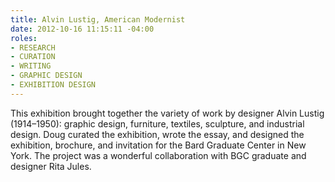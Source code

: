 ```yaml
---
title: Alvin Lustig, American Modernist
date: 2012-10-16 11:15:11 -04:00
roles:
- RESEARCH
- CURATION
- WRITING
- GRAPHIC DESIGN
- EXHIBITION DESIGN
---
```

This exhibition brought together the variety of work by designer Alvin Lustig (1914–1950): graphic design, furniture, textiles, sculpture, and industrial design. Doug curated the exhibition, wrote the essay, and designed the exhibition, brochure, and invitation for the Bard Graduate Center in New York. The project was a wonderful collaboration with BGC graduate and designer Rita Jules.
